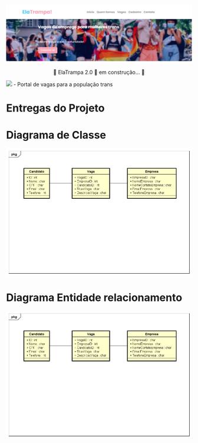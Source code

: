 <img src="/wwwroot/img/elatrampa.png">

<p align="center">🚧 ElaTrampa 2.0 🚀 em construção... 🚧</p>
<div><img src="https://img.shields.io/badge/elatrampa-recodepro-blue"> - Portal de vagas para a população trans </div>

# Entregas do Projeto

# Diagrama de Classe

<img src="/wwwroot/img/Class Diagram0.png">

# Diagrama Entidade relacionamento

<img src="/wwwroot/img/Class Diagram0.png">
